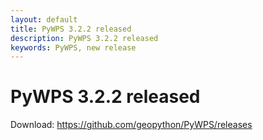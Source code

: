 ```yaml
---
layout: default
title: PyWPS 3.2.2 released
description: PyWPS 3.2.2 released
keywords: PyWPS, new release
---
```


# PyWPS 3.2.2 released

Download: <https://github.com/geopython/PyWPS/releases>
